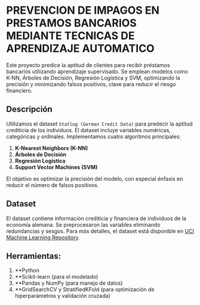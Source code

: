 # PREVENCION DE IMPAGOS EN PRESTAMOS BANCARIOS MEDIANTE TECNICAS DE APRENDIZAJE AUTOMATICO
Este proyecto predice la aptitud de clientes para recibir préstamos bancarios utilizando aprendizaje supervisado. Se emplean modelos como K-NN, Árboles de Decisión, Regresión Logística y SVM, optimizando la precisión y minimizando falsos positivos, clave para reducir el riesgo financiero.

## Descripción

Utilizamos el dataset `Statlog (German Credit Data)` para predecir la aptitud crediticia de los individuos. El dataset incluye variables numéricas, categóricas y ordinales. Implementamos cuatro algoritmos principales:

1. **K-Nearest Neighbors (K-NN)**
2. **Árboles de Decisión**
3. **Regresión Logística**
4. **Support Vector Machines (SVM)**

El objetivo es optimizar la precisión del modelo, con especial énfasis en reducir el número de falsos positivos.

## Dataset

El dataset contiene información crediticia y financiera de individuos de la economía alemana. Se preprocesaron las variables eliminando redundancias y sesgos. Para más detalles, el dataset está disponible en [UCI Machine Learning Repository](https://archive.ics.uci.edu/dataset/144/statlog+german+credit+data).

## Herramientas:

1. **Python
2. **Scikit-learn (para el modelado)
3. **Pandas y NumPy (para manejo de datos)
4. **GridSearchCV y StratifiedKFold (para optimización de hiperparámetros y validación cruzada)


